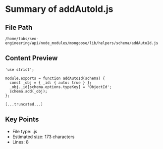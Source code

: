 # Summary of addAutoId.js
  
## File Path
`/home/tabs/seo-engineering/api/node_modules/mongoose/lib/helpers/schema/addAutoId.js`

## Content Preview
```
'use strict';

module.exports = function addAutoId(schema) {
  const _obj = { _id: { auto: true } };
  _obj._id[schema.options.typeKey] = 'ObjectId';
  schema.add(_obj);
};

[...truncated...]
```

## Key Points
- File type: .js
- Estimated size: 173 characters
- Lines: 8
